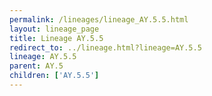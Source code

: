 ```yaml
---
permalink: /lineages/lineage_AY.5.5.html
layout: lineage_page
title: Lineage AY.5.5
redirect_to: ../lineage.html?lineage=AY.5.5
lineage: AY.5.5
parent: AY.5
children: ['AY.5.5']
---
```

